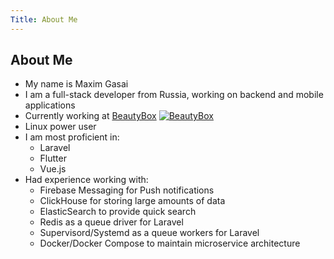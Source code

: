```yaml
---
Title: About Me
---
```


## About Me

- My name is Maxim Gasai
- I am a full-stack developer from Russia, working on backend and mobile applications
- Currently working at [BeautyBox](https://beautybox.ru) [![BeautyBox](https://avatars.githubusercontent.com/u/31345046?s=15&v=4)](https://beautybox.ru)
- Linux power user
- I am most proficient in:
    - Laravel
    - Flutter
    - Vue.js
- Had experience working with:
    - Firebase Messaging for Push notifications
    - ClickHouse for storing large amounts of data
    - ElasticSearch to provide quick search
    - Redis as a queue driver for Laravel
    - Supervisord/Systemd as a queue workers for Laravel
    - Docker/Docker Compose to maintain microservice architecture
